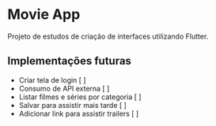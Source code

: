 # Movie App

Projeto de estudos de criação de interfaces utilizando Flutter.


## Implementações futuras  

- Criar tela de login [ ]  
- Consumo de API externa [ ]  
- Listar filmes e séries por categoria [ ]  
- Salvar para assistir mais tarde [ ]  
- Adicionar link para assistir trailers [ ]


